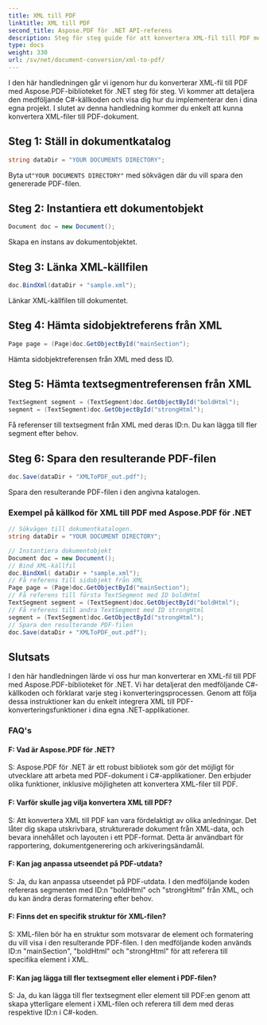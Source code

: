 ```yaml
---
title: XML till PDF
linktitle: XML till PDF
second_title: Aspose.PDF för .NET API-referens
description: Steg för steg guide för att konvertera XML-fil till PDF med Aspose.PDF för .NET.
type: docs
weight: 330
url: /sv/net/document-conversion/xml-to-pdf/
---
```

I den här handledningen går vi igenom hur du konverterar XML-fil till PDF med Aspose.PDF-biblioteket för .NET steg för steg. Vi kommer att detaljera den medföljande C#-källkoden och visa dig hur du implementerar den i dina egna projekt. I slutet av denna handledning kommer du enkelt att kunna konvertera XML-filer till PDF-dokument.

## Steg 1: Ställ in dokumentkatalog
```csharp
string dataDir = "YOUR DOCUMENTS DIRECTORY";
```
 Byta ut`"YOUR DOCUMENTS DIRECTORY"` med sökvägen där du vill spara den genererade PDF-filen.

## Steg 2: Instantiera ett dokumentobjekt
```csharp
Document doc = new Document();
```
Skapa en instans av dokumentobjektet.

## Steg 3: Länka XML-källfilen
```csharp
doc.BindXml(dataDir + "sample.xml");
```
Länkar XML-källfilen till dokumentet.

## Steg 4: Hämta sidobjektreferens från XML
```csharp
Page page = (Page)doc.GetObjectById("mainSection");
```
Hämta sidobjektreferensen från XML med dess ID.

## Steg 5: Hämta textsegmentreferensen från XML
```csharp
TextSegment segment = (TextSegment)doc.GetObjectById("boldHtml");
segment = (TextSegment)doc.GetObjectById("strongHtml");
```
Få referenser till textsegment från XML med deras ID:n. Du kan lägga till fler segment efter behov.

## Steg 6: Spara den resulterande PDF-filen
```csharp
doc.Save(dataDir + "XMLToPDF_out.pdf");
```
Spara den resulterande PDF-filen i den angivna katalogen.

### Exempel på källkod för XML till PDF med Aspose.PDF för .NET

```csharp
// Sökvägen till dokumentkatalogen.
string dataDir = "YOUR DOCUMENT DIRECTORY";

// Instantiera dokumentobjekt
Document doc = new Document();
// Bind XML-källfil
doc.BindXml( dataDir + "sample.xml");
// Få referens till sidobjekt från XML
Page page = (Page)doc.GetObjectById("mainSection");
// Få referens till första TextSegment med ID boldHtml
TextSegment segment = (TextSegment)doc.GetObjectById("boldHtml");
// Få referens till andra TextSegment med ID strongHtml
segment = (TextSegment)doc.GetObjectById("strongHtml");
// Spara den resulterande PDF-filen
doc.Save(dataDir + "XMLToPDF_out.pdf");
```

## Slutsats
I den här handledningen lärde vi oss hur man konverterar en XML-fil till PDF med Aspose.PDF-biblioteket för .NET. Vi har detaljerat den medföljande C#-källkoden och förklarat varje steg i konverteringsprocessen. Genom att följa dessa instruktioner kan du enkelt integrera XML till PDF-konverteringsfunktioner i dina egna .NET-applikationer.

### FAQ's

#### F: Vad är Aspose.PDF för .NET?

S: Aspose.PDF för .NET är ett robust bibliotek som gör det möjligt för utvecklare att arbeta med PDF-dokument i C#-applikationer. Den erbjuder olika funktioner, inklusive möjligheten att konvertera XML-filer till PDF.

#### F: Varför skulle jag vilja konvertera XML till PDF?

S: Att konvertera XML till PDF kan vara fördelaktigt av olika anledningar. Det låter dig skapa utskrivbara, strukturerade dokument från XML-data, och bevara innehållet och layouten i ett PDF-format. Detta är användbart för rapportering, dokumentgenerering och arkiveringsändamål.

#### F: Kan jag anpassa utseendet på PDF-utdata?

S: Ja, du kan anpassa utseendet på PDF-utdata. I den medföljande koden refereras segmenten med ID:n "boldHtml" och "strongHtml" från XML, och du kan ändra deras formatering efter behov.

#### F: Finns det en specifik struktur för XML-filen?

S: XML-filen bör ha en struktur som motsvarar de element och formatering du vill visa i den resulterande PDF-filen. I den medföljande koden används ID:n "mainSection", "boldHtml" och "strongHtml" för att referera till specifika element i XML.

#### F: Kan jag lägga till fler textsegment eller element i PDF-filen?

S: Ja, du kan lägga till fler textsegment eller element till PDF:en genom att skapa ytterligare element i XML-filen och referera till dem med deras respektive ID:n i C#-koden.